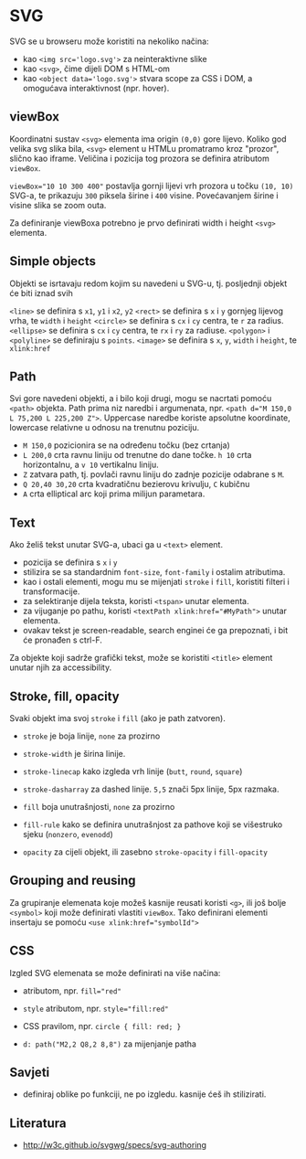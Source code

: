 # SVG

SVG se u browseru može koristiti na nekoliko načina:
* kao `<img src='logo.svg'>` za neinteraktivne slike
* kao `<svg>`, čime dijeli DOM s HTML-om
* kao `<object data='logo.svg'>` stvara scope za CSS i DOM, a omogućava interaktivnost (npr. hover).

## viewBox

Koordinatni sustav `<svg>` elementa ima origin `(0,0)` gore lijevo. Koliko god velika svg slika bila, `<svg>` element u HTMLu promatramo kroz "prozor", slično kao iframe. Veličina i pozicija tog prozora se definira atributom `viewBox`.

`viewBox="10 10 300 400"` postavlja gornji lijevi vrh prozora u točku `(10, 10)` SVG-a, te prikazuju `300` piksela širine i `400` visine. Povećavanjem širine i visine slika se zoom outa.

Za definiranje viewBoxa potrebno je prvo definirati width i height `<svg>` elementa.

## Simple objects

Objekti se isrtavaju redom kojim su navedeni u SVG-u, tj. posljednji objekt će biti iznad svih

`<line>` se definira s `x1`, `y1` i `x2`, `y2`
`<rect>` se definira s `x` i `y` gornjeg lijevog vrha, te `width` i `height`
`<circle>` se definira s `cx` i `cy` centra, te `r` za radius.
`<ellipse>` se definira s `cx` i `cy` centra, te `rx` i `ry` za radiuse.
`<polygon>` i `<polyline>` se definiraju s `points`.
`<image>` se definira s `x`, `y`, `width` i `height`, te `xlink:href`

## Path

Svi gore navedeni objekti, a i bilo koji drugi, mogu se nacrtati pomoću `<path>` objekta.
Path prima niz naredbi i argumenata, npr. `<path d="M 150,0 L 75,200 L 225,200 Z">`. Uppercase naredbe koriste apsolutne koordinate, lowercase relativne u odnosu na trenutnu poziciju.
* `M 150,0` pozicionira se na određenu točku (bez crtanja)
* `L 200,0` crta ravnu liniju od trenutne do dane točke. `h 10` crta horizontalnu, a `v 10` vertikalnu liniju.
* `Z` zatvara path, tj. povlači ravnu liniju do zadnje pozicije odabrane s `M`.
* `Q 20,40 30,20` crta kvadratičnu bezierovu krivulju, `C` kubičnu
* `A` crta elliptical arc koji prima milijun parametara.

## Text

Ako želiš tekst unutar SVG-a, ubaci ga u `<text>` element.
* pozicija se definira s `x` i `y`
* stilizira se sa standardnim `font-size`, `font-family` i ostalim atributima.
* kao i ostali elementi, mogu mu se mijenjati `stroke` i `fill`, koristiti filteri i transformacije.
* za selektiranje dijela teksta, koristi `<tspan>` unutar elementa.
* za vijuganje po pathu, koristi `<textPath xlink:href="#MyPath">` unutar elementa.
* ovakav tekst je screen-readable, search enginei će ga prepoznati, i bit će pronađen s ctrl-F.

Za objekte koji sadrže grafički tekst, može se koristiti `<title>` element unutar njih za accessibility.

## Stroke, fill, opacity

Svaki objekt ima svoj `stroke` i `fill` (ako je path zatvoren).
* `stroke` je boja linije, `none` za prozirno
* `stroke-width` je širina linije.
* `stroke-linecap` kako izgleda vrh linije (`butt`, `round`, `square`)
* `stroke-dasharray` za dashed linije. `5,5` znači 5px linije, 5px razmaka.

* `fill` boja unutrašnjosti, `none` za prozirno
* `fill-rule` kako se definira unutrašnjost za pathove koji se višestruko sjeku (`nonzero`, `evenodd`)

* `opacity` za cijeli objekt, ili zasebno `stroke-opacity` i `fill-opacity`

## Grouping and reusing

Za grupiranje elemenata koje možeš kasnije reusati koristi `<g>`, ili još bolje `<symbol>` koji može definirati vlastiti `viewBox`. Tako definirani elementi insertaju se pomoću `<use xlink:href="symbolId">`

## CSS

Izgled SVG elemenata se može definirati na više načina:
* atributom, npr. `fill="red"`
* `style` atributom, npr. `style="fill:red"`
* CSS pravilom, npr. `circle { fill: red; }`

* `d: path("M2,2 Q8,2 8,8")` za mijenjanje patha

## Savjeti

* definiraj oblike po funkciji, ne po izgledu. kasnije ćeš ih stilizirati.

## Literatura

* http://w3c.github.io/svgwg/specs/svg-authoring
